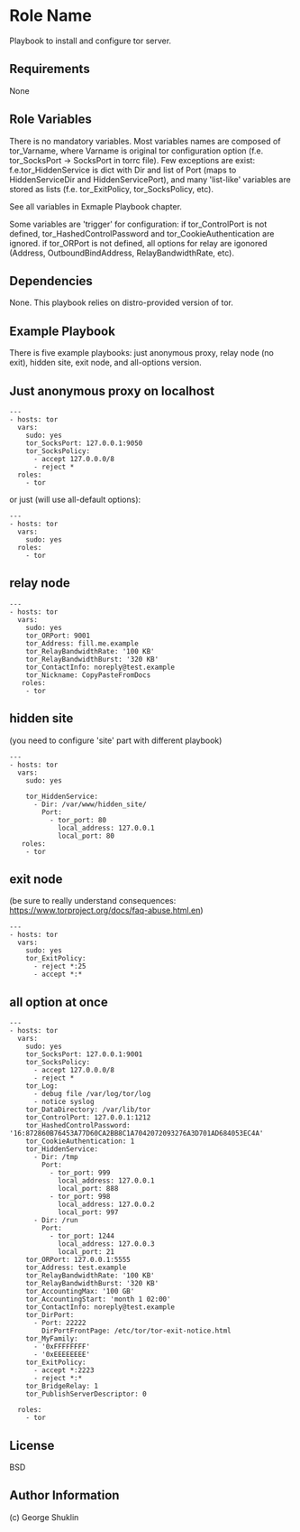 Role Name
=========

Playbook to install and configure tor server.

Requirements
------------

None

Role Variables
--------------

There is no mandatory variables. 
Most variables names are composed of tor_Varname, where Varname is original tor configuration option (f.e. tor_SocksPort -> SocksPort in torrc file). Few exceptions are exist:
f.e.tor_HiddenService is dict with Dir and list of Port (maps to HiddenServiceDir and HiddenServicePort), and many 'list-like' variables are stored as lists (f.e. tor_ExitPolicy, tor_SocksPolicy, etc).

See all variables in Exmaple Playbook chapter.

Some variables are 'trigger' for configuration:
if tor_ControlPort is not defined, tor_HashedControlPassword and tor_CookieAuthentication are ignored.
if tor_ORPort is not defined, all options for relay are igonored (Address, OutboundBindAddress, RelayBandwidthRate, etc).

Dependencies
------------

None. This playbook relies on distro-provided version of tor.

Example Playbook
----------------

There is five example playbooks: just anonymous proxy, relay node (no exit), hidden site, exit node, and all-options version.

## Just anonymous proxy on localhost
    ---
    - hosts: tor
      vars:
        sudo: yes
        tor_SocksPort: 127.0.0.1:9050
        tor_SocksPolicy:
          - accept 127.0.0.0/8
          - reject *
      roles:
        - tor

or just (will use all-default options):

    ---
    - hosts: tor
      vars:
        sudo: yes
      roles:
        - tor


## relay node

    ---
    - hosts: tor
      vars:
        sudo: yes
        tor_ORPort: 9001
        tor_Address: fill.me.example
        tor_RelayBandwidthRate: '100 KB'
        tor_RelayBandwidthBurst: '320 KB'
        tor_ContactInfo: noreply@test.example
        tor_Nickname: CopyPasteFromDocs
       roles:
        - tor

## hidden site 
(you need to configure 'site' part with different playbook)

    ---
    - hosts: tor 
      vars:
        sudo: yes

        tor_HiddenService:
          - Dir: /var/www/hidden_site/
            Port:
              - tor_port: 80
                local_address: 127.0.0.1
                local_port: 80
       roles:
        - tor


## exit node 
(be sure to really understand consequences: https://www.torproject.org/docs/faq-abuse.html.en)

    ---
    - hosts: tor 
      vars:
        sudo: yes
        tor_ExitPolicy:
          - reject *:25
          - accept *:*

## all option at once

    ---
    - hosts: tor
      vars:
        sudo: yes
        tor_SocksPort: 127.0.0.1:9001
        tor_SocksPolicy:
          - accept 127.0.0.0/8
          - reject *
        tor_Log:
          - debug file /var/log/tor/log
          - notice syslog
        tor_DataDirectory: /var/lib/tor
        tor_ControlPort: 127.0.0.1:1212
        tor_HashedControlPassword: '16:872860B76453A77D60CA2BB8C1A7042072093276A3D701AD684053EC4A'
        tor_CookieAuthentication: 1
        tor_HiddenService:
          - Dir: /tmp
            Port:
              - tor_port: 999
                local_address: 127.0.0.1
                local_port: 888
              - tor_port: 998
                local_address: 127.0.0.2
                local_port: 997
          - Dir: /run
            Port:
              - tor_port: 1244
                local_address: 127.0.0.3
                local_port: 21
        tor_ORPort: 127.0.0.1:5555
        tor_Address: test.example
        tor_RelayBandwidthRate: '100 KB'
        tor_RelayBandwidthBurst: '320 KB'
        tor_AccountingMax: '100 GB'
        tor_AccountingStart: 'month 1 02:00'
        tor_ContactInfo: noreply@test.example
        tor_DirPort:
          - Port: 22222
            DirPortFrontPage: /etc/tor/tor-exit-notice.html
        tor_MyFamily:
          - '0xFFFFFFFF'
          - '0xEEEEEEEE'
        tor_ExitPolicy:
          - accept *:2223
          - reject *:*
        tor_BridgeRelay: 1
        tor_PublishServerDescriptor: 0
    
      roles:
        - tor

    
License
-------

BSD

Author Information
------------------

(c) George Shuklin
